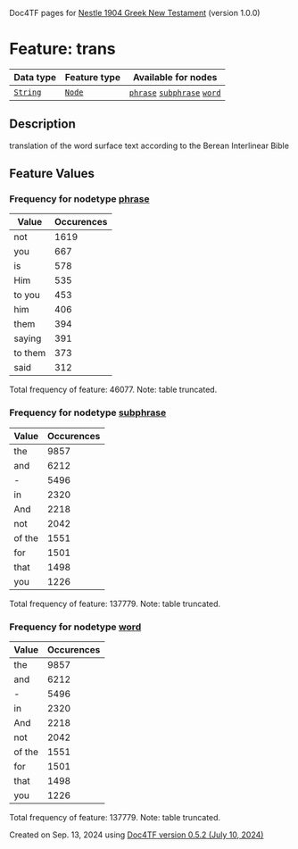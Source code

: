 Doc4TF pages for [Nestle 1904 Greek New Testament](https://github.com/saulocantanhede/tfgreek2/releases/download/1.0.0/tf-1.0.0.zip) (version 1.0.0)
# Feature: trans
Data type|Feature type|Available for nodes
---|---|---
[`String`](featuresbydatatype.md#string)|[`Node`](featuresbytype.md#node)| [`phrase`](featuresbynodetype.md#phrase)  [`subphrase`](featuresbynodetype.md#subphrase)  [`word`](featuresbynodetype.md#word) 
## Description
translation of the word surface text according to the Berean Interlinear Bible
## Feature Values
### Frequency for nodetype [phrase](featuresbynodetype.md#phrase)
Value|Occurences
---|---
not|1619
you|667
is|578
Him|535
to you|453
him|406
them|394
saying|391
to them|373
said|312

Total frequency of feature: 46077. Note: table truncated.
 ### Frequency for nodetype [subphrase](featuresbynodetype.md#subphrase)
Value|Occurences
---|---
the|9857
and|6212
-|5496
in|2320
And|2218
not|2042
of the|1551
for|1501
that|1498
you|1226

Total frequency of feature: 137779. Note: table truncated.
 ### Frequency for nodetype [word](featuresbynodetype.md#word)
Value|Occurences
---|---
the|9857
and|6212
-|5496
in|2320
And|2218
not|2042
of the|1551
for|1501
that|1498
you|1226

Total frequency of feature: 137779. Note: table truncated.
  

Created on Sep. 13, 2024 using [Doc4TF version 0.5.2 (July 10, 2024)](https://github.com/tonyjurg/Doc4TF/blob/main/CreateFeatureDoc.ipynb) 